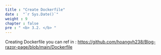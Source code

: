 ```yaml
---
title : "Create Dockerfile"
date :  "`r Sys.Date()`" 
weight : 9
chapter : false
pre : " <b> 3.2. </b> "
---
```


Creating Dockerfile you can ref in : https://github.com/hoangvh238/Blog-razor-page/blob/main/Dockerfile